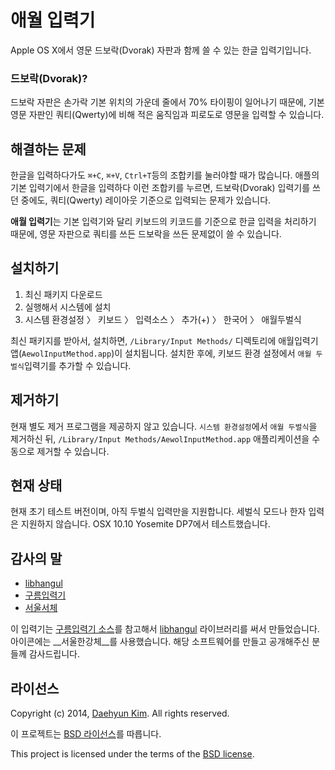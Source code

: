 # 애월 입력기

Apple OS X에서 영문 드보락(Dvorak) 자판과 함께 쓸 수 있는 한글 입력기입니다. 

### 드보락(Dvorak)?
드보락 자판은 손가락 기본 위치의 가운데 줄에서 70% 타이핑이 일어나기 때문에, 기본 영문 자판인 쿼티(Qwerty)에 비해 적은 움직임과 피로도로 영문을 입력할 수 있습니다.

## 해결하는 문제

한글을 입력하다가도 ```⌘+C```, ```⌘+V```, ```Ctrl+T```등의 조합키를 눌러야할 때가 많습니다. 애플의 기본 입력기에서 한글을 입력하다 이런 조합키를 누르면, 드보락(Dvorak) 입력기를 쓰던 중에도, 쿼티(Qwerty) 레이아웃 기준으로 입력되는 문제가 있습니다.

**애월 입력기**는 기본 입력기와 달리 키보드의 키코드를 기준으로 한글 입력을 처리하기 때문에, 영문 자판으로 쿼티를 쓰든 드보락을 쓰든 문제없이 쓸 수 있습니다.


## 설치하기

1. 최신 패키지 다운로드
1. 실행해서 시스템에 설치
1. 시스템 환경설정 〉 키보드 〉 입력소스 〉 추가(+) 〉 한국어 〉 애월두벌식

최신 패키지를 받아서, 설치하면, ```/Library/Input Methods/``` 디렉토리에 애월입력기 앱(```AewolInputMethod.app```)이 설치됩니다. 설치한 후에, 키보드 환경 설정에서  ```애월 두벌식```입력기를 추가할 수 있습니다.

## 제거하기

현재 별도 제거 프로그램을 제공하지 않고 있습니다. ```시스템 환경설정```에서 ```애월 두벌식```을 제거하신 뒤, ```/Library/Input Methods/AewolInputMethod.app``` 애플리케이션을 수동으로 제거할 수 있습니다.

## 현재 상태

현재 초기 테스트 버전이며, 아직 두벌식 입력만을 지원합니다. 세벌식 모드나 한자 입력은 지원하지 않습니다. OSX 10.10 Yosemite DP7에서 테스트했습니다.

## 감사의 말

* [libhangul]
* [구름입력기]
* [서울서체](http://www.seoul.go.kr/v2012/seoul/symbol/font.html)

이 입력기는 [구름입력기 소스](https://github.com/gureum/gureum)를 참고해서 [libhangul] 라이브러리를 써서 만들었습니다. 아이콘에는 __서울한강체__를 사용했습니다. 해당 소프트웨어를 만들고 공개해주신 분들께 감사드립니다.

## 라이선스

Copyright (c) 2014, [Daehyun Kim](https://github.com/hatemogi).
All rights reserved.

이 프로젝트는 [BSD 라이선스](https://github.com/hatemogi/AewolInput/blob/master/LICENSE)를 따릅니다. 

This project is licensed under the terms of the [BSD license](https://github.com/hatemogi/AewolInput/blob/master/LICENSE).

[libhangul]: https://code.google.com/p/libhangul/
[구름입력기]: http://gureum.io